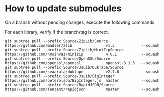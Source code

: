 # How to update submodules

On a branch without pending changes, execute the following commands.

For each library, verify if the branch/tag is correct.

```
git subtree pull --prefix Source/ZipLib/Source         https://github.com/madler/zlib               v1.3            --squash
git subtree pull --prefix Source/ZipLib/MiniZipSource  https://github.com/nmoinvaz/minizip          4.0.1           --squash
git subtree pull --prefix Source/OpenSSL/Source        https://github.com/openssl/openssl           openssl-3.1.3   --squash
git subtree pull --prefix Source/JsLib/DukTape/Source  https://github.com/svaarala/duktape          v2.7.0          --squash
git subtree pull --prefix Source/JsLib/BigInteger      https://github.com/peterolson/BigInteger.js  master          --squash
git subtree pull --prefix Source/RapidJSON/Source      https://github.com/Tencent/rapidjson         master          --squash
```
